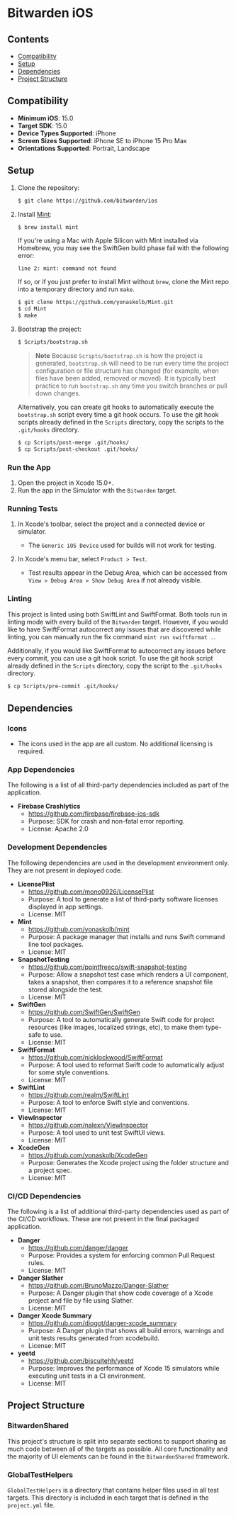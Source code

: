 # Bitwarden iOS

## Contents

- [Compatibility](#compatibility)
- [Setup](#setup)
- [Dependencies](#dependencies)
- [Project Structure](#project-structure)

## Compatibility

- **Minimum iOS**: 15.0
- **Target SDK**: 15.0
- **Device Types Supported**: iPhone
- **Screen Sizes Supported**: iPhone SE to iPhone 15 Pro Max
- **Orientations Supported**: Portrait, Landscape

## Setup

1. Clone the repository:

    ```sh
    $ git clone https://github.com/bitwarden/ios
    ```

2. Install [Mint](https://github.com/yonaskolb/mint):

    ```sh
    $ brew install mint
    ```

    If you're using a Mac with Apple Silicon with Mint installed via Homebrew, you may see the SwiftGen build phase fail with the following error:

    `line 2: mint: command not found`

    If so, or if you just prefer to install Mint without `brew`, clone the Mint repo into a temporary directory and run `make`.

    ```sh
    $ git clone https://github.com/yonaskolb/Mint.git
    $ cd Mint
    $ make
    ```

3. Bootstrap the project:

    ```sh
    $ Scripts/bootstrap.sh
    ```

    > **Note**
    > Because `Scripts/bootstrap.sh` is how the project is generated, `bootstrap.sh` will need to be run every time the project configuration or file structure has changed (for example, when files have been added, removed or moved). It is typically best practice to run `bootstrap.sh` any time you switch branches or pull down changes.

    Alternatively, you can create git hooks to automatically execute the `bootstrap.sh` script every time a git hook occurs. To use the git hook scripts already defined in the `Scripts` directory, copy the scripts to the `.git/hooks` directory.

    ```sh
    $ cp Scripts/post-merge .git/hooks/
    $ cp Scripts/post-checkout .git/hooks/
    ```

### Run the App

1. Open the project in Xcode 15.0+.
2. Run the app in the Simulator with the `Bitwarden` target.

### Running Tests

1. In Xcode's toolbar, select the project and a connected device or simulator.
   - The `Generic iOS Device` used for builds will not work for testing.

2. In Xcode's menu bar, select `Product > Test`.
   - Test results appear in the Debug Area, which can be accessed from `View > Debug Area > Show Debug Area` if not already visible.

### Linting

This project is linted using both SwiftLint and SwiftFormat. Both tools run in linting mode with every build of the `Bitwarden` target. However, if you would like to have SwiftFormat autocorrect any issues that are discovered while linting, you can manually run the fix command `mint run swiftformat .`.

Additionally, if you would like SwiftFormat to autocorrect any issues before every commit, you can use a git hook script. To use the git hook script already defined in the `Scripts` directory, copy the script to the `.git/hooks` directory.

```sh
$ cp Scripts/pre-commit .git/hooks/
```

## Dependencies

### Icons
- The icons used in the app are all custom. No additional licensing is required.

### App Dependencies

The following is a list of all third-party dependencies included as part of the application.

- **Firebase Crashlytics**
    - https://github.com/firebase/firebase-ios-sdk
    - Purpose: SDK for crash and non-fatal error reporting.
    - License: Apache 2.0

### Development Dependencies

The following dependencies are used in the development environment only. They are not present in deployed code.

- **LicensePlist**
    - https://github.com/mono0926/LicensePlist
    - Purpose: A tool to generate a list of third-party software licenses displayed in app settings.
    - License: MIT
- **Mint**
    - https://github.com/yonaskolb/mint
    - Purpose: A package manager that installs and runs Swift command line tool packages.
    - License: MIT
- **SnapshotTesting**
    - https://github.com/pointfreeco/swift-snapshot-testing
    - Purpose: Allow a snapshot test case which renders a UI component, takes a snapshot, then compares it to a reference snapshot file stored alongside the test.
    - License: MIT
- **SwiftGen**
    - https://github.com/SwiftGen/SwiftGen
    - Purpose: A tool to automatically generate Swift code for project resources (like images, localized strings, etc), to make them type-safe to use.
    - License: MIT
- **SwiftFormat**
    - https://github.com/nicklockwood/SwiftFormat
    - Purpose: A tool used to reformat Swift code to automatically adjust for some style conventions.
    - License: MIT
- **SwiftLint**
    - https://github.com/realm/SwiftLint
    - Purpose: A tool to enforce Swift style and conventions.
    - License: MIT
- **ViewInspector**
    - https://github.com/nalexn/ViewInspector
    - Purpose: A tool used to unit test SwiftUI views.
    - License: MIT
- **XcodeGen**
    - https://github.com/yonaskolb/XcodeGen
    - Purpose: Generates the Xcode project using the folder structure and a project spec.
    - License: MIT

### CI/CD Dependencies

The following is a list of additional third-party dependencies used as part of the CI/CD workflows. These are not present in the final packaged application.

- **Danger**
    - https://github.com/danger/danger
    - Purpose: Provides a system for enforcing common Pull Request rules.
    - License: MIT
- **Danger Slather**
    - https://github.com/BrunoMazzo/Danger-Slather
    - Purpose: A Danger plugin that show code coverage of a Xcode project and file by file using Slather.
    - License: MIT
- **Danger Xcode Summary**
    - https://github.com/diogot/danger-xcode_summary
    - Purpose: A Danger plugin that shows all build errors, warnings and unit tests results generated from xcodebuild.
    - License: MIT
- **yeetd**
    - https://github.com/biscuitehh/yeetd
    - Purpose: Improves the performance of Xcode 15 simulators while executing unit tests in a CI environment.
    - License: MIT

## Project Structure

### BitwardenShared

This project's structure is split into separate sections to support sharing as much code between all of the targets as possible. All core functionality and the majority of UI elements can be found in the `BitwardenShared` framework.

### GlobalTestHelpers

`GlobalTestHelpers` is a directory that contains helper files used in all test targets. This directory is included in each target that is defined in the `project.yml` file.
